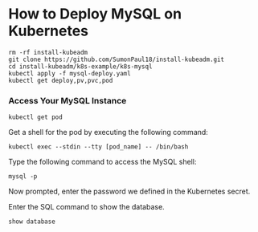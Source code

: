 # How to Deploy MySQL on Kubernetes

~~~
rm -rf install-kubeadm
git clone https://github.com/SumonPaul18/install-kubeadm.git
cd install-kubeadm/k8s-example/k8s-mysql
kubectl apply -f mysql-deploy.yaml
kubectl get deploy,pv,pvc,pod
~~~

### Access Your MySQL Instance
~~~
kubectl get pod
~~~
Get a shell for the pod by executing the following command:
~~~
kubectl exec --stdin --tty [pod_name] -- /bin/bash
~~~
Type the following command to access the MySQL shell:
~~~
mysql -p
~~~
Now prompted, enter the password we defined in the Kubernetes secret.

Enter the SQL command to show the database.

~~~
show database
~~~

#

